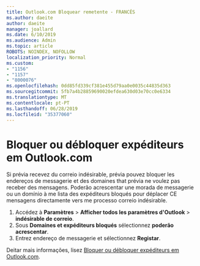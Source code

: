 ```yaml
---
title: Outlook.com Bloquear remetente - FRANCÊS
ms.author: daeite
author: daeite
manager: joallard
ms.date: 6/10/2019
ms.audience: Admin
ms.topic: article
ROBOTS: NOINDEX, NOFOLLOW
localization_priority: Normal
ms.custom:
- "1156"
- "1157"
- "8000076"
ms.openlocfilehash: 0dd85fd339cf381e455d79aa0e0035c44835d363
ms.sourcegitcommit: 5fb7a4b28859690020efdea630d03e70cc0e6334
ms.translationtype: MT
ms.contentlocale: pt-PT
ms.lasthandoff: 06/28/2019
ms.locfileid: "35377060"
---
```

# <a name="bloquer-ou-dbloquer-expditeurs-dans-outlookcom"></a>Bloquer ou débloquer expéditeurs em Outlook.com

Si prévia recevez du correio indésirable, prévia pouvez bloquer les endereços de messagerie et des domaines that prévia ne voulez pas receber des mensagens. Poderão acrescentar une morada de messagerie ou un domínio à me lista des expéditeurs bloqués pour déplacer CE mensagens directamente vers me processo correio indésirable.

1. Accédez à **Paramètres** > **Afficher todos les paramètres d'Outlook** > **indésirable de correio**.
1. Sous **Domaines et expéditeurs bloqués** sélectionnez **poderão acrescentar**.
1. Entrez endereço de messagerie et sélectionnez **Registar**.

Deitar mais informações, lisez [Bloquer ou débloquer expéditeurs em Outlook.com](https://support.office.com/fr-fr/article/afba1c94-77bb-4f50-8b85-057cf52f4d5e).